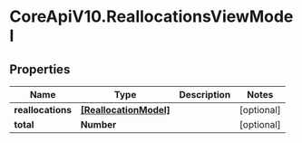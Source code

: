 # CoreApiV10.ReallocationsViewModel

## Properties
Name | Type | Description | Notes
------------ | ------------- | ------------- | -------------
**reallocations** | [**[ReallocationModel]**](ReallocationModel.md) |  | [optional] 
**total** | **Number** |  | [optional] 


